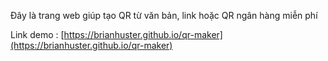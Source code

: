 Đây là trang web giúp tạo QR từ văn bản, link hoặc QR ngân hàng miễn phí

Link demo : [https://brianhuster.github.io/qr-maker](https://brianhuster.github.io/qr-maker)
